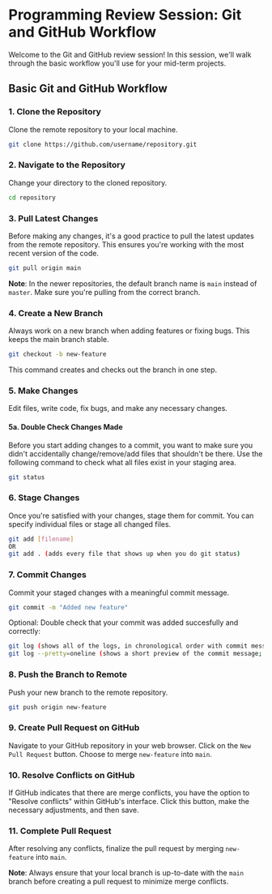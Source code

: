 # Programming Review Session: Git and GitHub Workflow

Welcome to the Git and GitHub review session! In this session, we'll walk through the basic workflow you'll use for your mid-term projects. 

## Basic Git and GitHub Workflow

### 1. Clone the Repository
Clone the remote repository to your local machine.
```bash
git clone https://github.com/username/repository.git
```

### 2. Navigate to the Repository
Change your directory to the cloned repository.
```bash
cd repository
```

### 3. Pull Latest Changes
Before making any changes, it's a good practice to pull the latest updates from the remote repository. This ensures you're working with the most recent version of the code.
```bash
git pull origin main
```

**Note**: In the newer repositories, the default branch name is `main` instead of `master`. Make sure you're pulling from the correct branch.

### 4. Create a New Branch
Always work on a new branch when adding features or fixing bugs. This keeps the main branch stable.
```bash
git checkout -b new-feature
```

This command creates and checks out the branch in one step.

### 5. Make Changes
Edit files, write code, fix bugs, and make any necessary changes.

#### 5a. Double Check Changes Made
Before you start adding changes to a commit, you want to make sure you didn't accidentally change/remove/add files that shouldn't be there.
Use the following command to check what all files exist in your staging area.
```bash
git status
```

### 6. Stage Changes
Once you're satisfied with your changes, stage them for commit. You can specify individual files or stage all changed files.
```bash
git add [filename]
OR 
git add . (adds every file that shows up when you do git status)
```

### 7. Commit Changes
Commit your staged changes with a meaningful commit message.
```bash
git commit -m "Added new feature"
```
Optional: Double check that your commit was added succesfully and correctly:
```bash
git log (shows all of the logs, in chronological order with commit message and files)
git log --pretty=oneline (shows a short preview of the commit message; useful for quick overview of commits)
```

### 8. Push the Branch to Remote
Push your new branch to the remote repository.
```bash
git push origin new-feature
```

### 9. Create Pull Request on GitHub
Navigate to your GitHub repository in your web browser. Click on the `New Pull Request` button. Choose to merge `new-feature` into `main`.

### 10. Resolve Conflicts on GitHub
If GitHub indicates that there are merge conflicts, you have the option to "Resolve conflicts" within GitHub's interface. Click this button, make the necessary adjustments, and then save.

### 11. Complete Pull Request
After resolving any conflicts, finalize the pull request by merging `new-feature` into `main`.

**Note**: Always ensure that your local branch is up-to-date with the `main` branch before creating a pull request to minimize merge conflicts.

